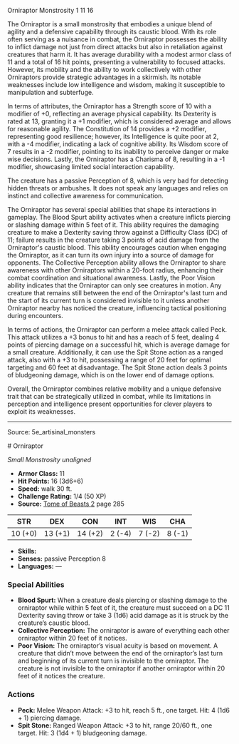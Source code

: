<MonsterName/>Orniraptor</MonsterName>
<CreatureType/>Monstrosity</CreatureType>
<CR/>1</CR>
<AC/>11</AC>
<HP/>16</HP>
<summary>The Orniraptor is a small monstrosity that embodies a unique blend of agility and a defensive capability through its caustic blood. With its role often serving as a nuisance in combat, the Orniraptor possesses the ability to inflict damage not just from direct attacks but also in retaliation against creatures that harm it. It has average durability with a modest armor class of 11 and a total of 16 hit points, presenting a vulnerability to focused attacks. However, its mobility and the ability to work collectively with other Orniraptors provide strategic advantages in a skirmish. Its notable weaknesses include low intelligence and wisdom, making it susceptible to manipulation and subterfuge.</summary>

<detail>

In terms of attributes, the Orniraptor has a Strength score of 10 with a modifier of +0, reflecting an average physical capability. Its Dexterity is rated at 13, granting it a +1 modifier, which is considered average and allows for reasonable agility. The Constitution of 14 provides a +2 modifier, representing good resilience; however, its Intelligence is quite poor at 2, with a -4 modifier, indicating a lack of cognitive ability. Its Wisdom score of 7 results in a -2 modifier, pointing to its inability to perceive danger or make wise decisions. Lastly, the Orniraptor has a Charisma of 8, resulting in a -1 modifier, showcasing limited social interaction capability. 

The creature has a passive Perception of 8, which is very bad for detecting hidden threats or ambushes. It does not speak any languages and relies on instinct and collective awareness for communication. 

The Orniraptor has several special abilities that shape its interactions in gameplay. The Blood Spurt ability activates when a creature inflicts piercing or slashing damage within 5 feet of it. This ability requires the damaging creature to make a Dexterity saving throw against a Difficulty Class (DC) of 11; failure results in the creature taking 3 points of acid damage from the Orniraptor's caustic blood. This ability encourages caution when engaging the Orniraptor, as it can turn its own injury into a source of damage for opponents. The Collective Perception ability allows the Orniraptor to share awareness with other Orniraptors within a 20-foot radius, enhancing their combat coordination and situational awareness. Lastly, the Poor Vision ability indicates that the Orniraptor can only see creatures in motion. Any creature that remains still between the end of the Orniraptor's last turn and the start of its current turn is considered invisible to it unless another Orniraptor nearby has noticed the creature, influencing tactical positioning during encounters.

In terms of actions, the Orniraptor can perform a melee attack called Peck. This attack utilizes a +3 bonus to hit and has a reach of 5 feet, dealing 4 points of piercing damage on a successful hit, which is average damage for a small creature. Additionally, it can use the Spit Stone action as a ranged attack, also with a +3 to hit, possessing a range of 20 feet for optimal targeting and 60 feet at disadvantage. The Spit Stone action deals 3 points of bludgeoning damage, which is on the lower end of damage options.

Overall, the Orniraptor combines relative mobility and a unique defensive trait that can be strategically utilized in combat, while its limitations in perception and intelligence present opportunities for clever players to exploit its weaknesses.</detail>



---

Source: 5e_artisinal_monsters

<statblock>
# Orniraptor

*Small* *Monstrosity* *unaligned*

- **Armor Class:** 11
- **Hit Points:** 16 (3d6+6)
- **Speed:** walk 30 ft.
- **Challenge Rating:** 1/4 (50 XP)
- **Source:** [Tome of Beasts 2](https://koboldpress.com/kpstore/product/tome-of-beasts-2-for-5th-edition) page 285

| STR | DEX | CON | INT | WIS | CHA |
| --- | --- | --- | --- | --- | --- |
| 10 (+0) | 13 (+1) | 14 (+2) | 2 (-4) | 7 (-2) | 8 (-1) |

- **Skills:** 
- **Senses:** passive Perception 8
- **Languages:** —

### Special Abilities

- **Blood Spurt:** When a creature deals piercing or slashing damage to the orniraptor while within 5 feet of it, the creature must succeed on a DC 11 Dexterity saving throw or take 3 (1d6) acid damage as it is struck by the creature’s caustic blood.
- **Collective Perception:** The orniraptor is aware of everything each other orniraptor within 20 feet of it notices.
- **Poor Vision:** The orniraptor’s visual acuity is based on movement. A creature that didn’t move between the end of the orniraptor’s last turn and beginning of its current turn is invisible to the orniraptor. The creature is not invisible to the orniraptor if another orniraptor within 20 feet of it notices the creature.

### Actions

- **Peck:** Melee Weapon Attack: +3 to hit, reach 5 ft., one target. Hit: 4 (1d6 + 1) piercing damage.
- **Spit Stone:** Ranged Weapon Attack: +3 to hit, range 20/60 ft., one target. Hit: 3 (1d4 + 1) bludgeoning damage.


</statblock>


